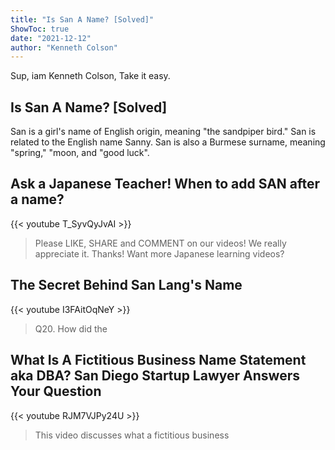 ```yaml
---
title: "Is San A Name? [Solved]"
ShowToc: true 
date: "2021-12-12"
author: "Kenneth Colson" 
---
```


Sup, iam Kenneth Colson, Take it easy.
## Is San A Name? [Solved]
San is a girl's name of English origin, meaning "the sandpiper bird." San is related to the English name Sanny. San is also a Burmese surname, meaning "spring," "moon, and "good luck".

## Ask a Japanese Teacher! When to add SAN after a name?
{{< youtube T_SyvQyJvAI >}}
>Please LIKE, SHARE and COMMENT on our videos! We really appreciate it. Thanks! Want more Japanese learning videos?

## The Secret Behind San Lang's Name
{{< youtube I3FAitOqNeY >}}
>Q20. How did the 

## What Is A Fictitious Business Name Statement aka DBA? San Diego Startup Lawyer Answers Your Question
{{< youtube RJM7VJPy24U >}}
>This video discusses what a fictitious business 

